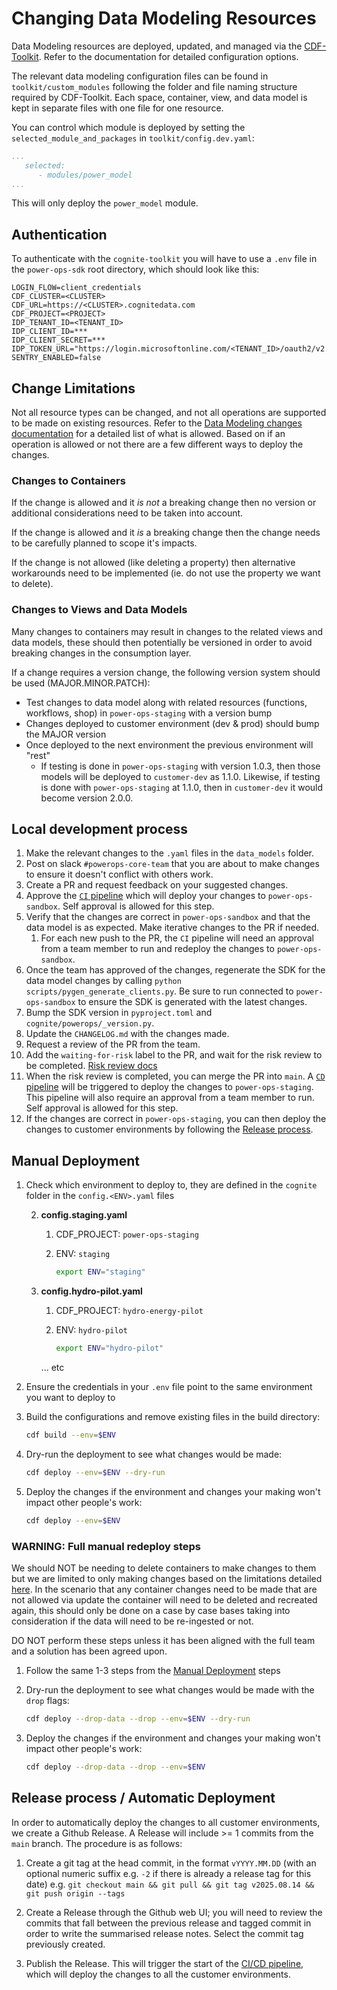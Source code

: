 # Changing Data Modeling Resources

Data Modeling resources are deployed, updated, and managed via the [CDF-Toolkit](https://developer.cognite.com/sdks/toolkit/).
Refer to the documentation for detailed configuration options.

The relevant data modeling configuration files can be found in `toolkit/custom_modules` following the folder
and file naming structure required by CDF-Toolkit. Each space, container, view, and data model is kept in separate
files with one file for one resource.

You can control which module is deployed by setting the `selected_module_and_packages` in
`toolkit/config.dev.yaml`:

```yaml
...
   selected:
      - modules/power_model
...
```

This will only deploy the `power_model` module.

## Authentication

To authenticate with the `cognite-toolkit` you will have to use a `.env` file in the `power-ops-sdk` root directory,
which should look like this:

```dotenv
LOGIN_FLOW=client_credentials
CDF_CLUSTER=<CLUSTER>
CDF_URL=https://<CLUSTER>.cognitedata.com
CDF_PROJECT=<PROJECT>
IDP_TENANT_ID=<TENANT_ID>
IDP_CLIENT_ID=***
IDP_CLIENT_SECRET=***
IDP_TOKEN_URL="https://login.microsoftonline.com/<TENANT_ID>/oauth2/v2.0/token"
SENTRY_ENABLED=false
```

## Change Limitations

Not all resource types can be changed, and not all operations are supported to be made on existing resources. Refer to
the [Data Modeling changes documentation](https://docs.cognite.com/cdf/dm/dm_concepts/dm_containers_views_datamodels/#impact-of-changes-to-views-and-data-models)
for a detailed list of what is allowed. Based on if an operation is allowed or not there are a few different ways to
deploy the changes.

### Changes to Containers

If the change is allowed and it *is not* a breaking change then no version or additional considerations need to be taken
into account.

If the change is allowed and it *is* a breaking change then the change needs to be carefully planned to scope it's impacts.

If the change is not allowed (like deleting a property) then alternative workarounds need to be implemented (ie. do not
use the property we want to delete).

### Changes to Views and Data Models

Many changes to containers may result in changes to the related views and data models, these should then potentially be
versioned in order to avoid breaking changes in the consumption layer.

If a change requires a version change, the following version system should be used (MAJOR.MINOR.PATCH):

- Test changes to data model along with related resources (functions, workflows, shop) in `power-ops-staging` with a version bump
- Changes deployed to customer environment (dev & prod) should bump the MAJOR version
- Once deployed to the next environment the previous environment will "rest"
  - If testing is done in `power-ops-staging` with version 1.0.3, then those models will be deployed to `customer-dev`
   as 1.1.0. Likewise, if testing is done with `power-ops-staging` at 1.1.0, then in `customer-dev` it would become version 2.0.0.

## Local development process

1. Make the relevant changes to the `.yaml` files in the `data_models` folder.
2. Post on slack `#powerops-core-team` that you are about to make changes to ensure it doesn't conflict with others work.
3. Create a PR and request feedback on your suggested changes.
4. Approve the [`CI` pipeline](../.github/workflows/toolkit-sandbox.yaml) which will deploy your changes to `power-ops-sandbox`. Self approval is allowed for this step.
5. Verify that the changes are correct in `power-ops-sandbox` and that the data model is as expected. Make iterative changes to the PR if needed.
   1. For each new push to the PR, the `CI` pipeline will need an approval from a team member to run and redeploy the changes to `power-ops-sandbox`.
6. Once the team has approved of the changes, regenerate the SDK for the data model changes by calling `python scripts/pygen_generate_clients.py`. Be sure to run connected to `power-ops-sandbox` to ensure the SDK is generated with the latest changes.
7. Bump the SDK version in `pyproject.toml` and `cognite/powerops/_version.py`.
8. Update the `CHANGELOG.md` with the changes made.
9. Request a review of the PR from the team.
10. Add the `waiting-for-risk` label to the PR, and wait for the risk review to be completed. [Risk review docs](https://docs.infra.cogheim.net/developer-portal/guides/definition-of-done/risk-reviews/)
11. When the risk review is completed, you can merge the PR into `main`. A [`CD` pipeline](../.github/workflows/toolkit-staging.yaml) will be triggered to deploy the changes to `power-ops-staging`. This pipeline will also require an approval from a team member to run. Self approval is allowed for this step.
12. If the changes are correct in `power-ops-staging`, you can then deploy the changes to customer environments by following the [Release process](#release-process).

## Manual Deployment

1. Check which environment to deploy to, they are defined in the `cognite` folder in the `config.<ENV>.yaml` files

   2. **config.staging.yaml**
      1. CDF_PROJECT: `power-ops-staging`
      2. ENV: `staging`

         ```bash
         export ENV="staging"
         ```

   3. **config.hydro-pilot.yaml**
      1. CDF_PROJECT: `hydro-energy-pilot`
      2. ENV: `hydro-pilot`

         ```bash
         export ENV="hydro-pilot"
         ```
      ... etc

2. Ensure the credentials in your `.env` file point to the same environment you want to deploy to
3. Build the configurations and remove existing files in the build directory:

   ```bash
   cdf build --env=$ENV
   ```

4. Dry-run the deployment to see what changes would be made:

   ```bash
   cdf deploy --env=$ENV --dry-run
   ```

5. Deploy the changes if the environment and changes your making won't impact other people's work:

   ```bash
   cdf deploy --env=$ENV
   ```

### WARNING: Full manual redeploy steps

We should NOT be needing to delete containers to make changes to them but we are limited to only making changes based on
the limitations detailed [here](https://docs.cognite.com/cdf/dm/dm_concepts/dm_containers_views_datamodels/#impact-of-changes-to-views-and-data-models).
In the scenario that any container changes need to be made that are not allowed via update the container will need to be
deleted and recreated again, this should only be done on a case by case bases taking into consideration if the data will
need to be re-ingested or not.

DO NOT perform these steps unless it has been aligned with the full team and a solution has been agreed upon.

1. Follow the same 1-3 steps from the [Manual Deployment](#manual-deployment) steps
2. Dry-run the deployment to see what changes would be made with the `drop` flags:

   ```bash
   cdf deploy --drop-data --drop --env=$ENV --dry-run
   ```

3. Deploy the changes if the environment and changes your making won't impact other people's work:

   ```bash
   cdf deploy --drop-data --drop --env=$ENV
   ```

## Release process / Automatic Deployment

In order to automatically deploy the changes to all customer environments, we create a Github Release.
 A Release will include >= 1 commits from the `main` branch. The procedure is as follows:

1) Create a git tag at the head commit, in the format `vYYYY.MM.DD` (with an optional numeric suffix e.g. `-2` if there is already a release tag for this date) e.g. `git checkout main && git pull && git tag v2025.08.14 && git push origin --tags`

2) Create a Release through the Github web UI; you will need to review the commits that fall between the previous release and tagged commit in order to write the summarised release notes. Select the commit tag previously created.

3) Publish the Release. This will trigger the start of the [CI/CD pipeline](.github/workflows/toolkit-release.yaml), which will deploy the changes to all the customer environments.
